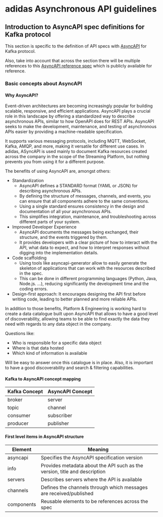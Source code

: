 # adidas Asynchronous API guidelines

## Introduction to AsyncAPI spec definitions for Kafka protocol

This section is specific to the definition of API specs with [AsyncAPI](https://www.asyncapi.com/) for Kafka protocol.

Also, take into account that across the section there will be multiple references to this [AsyncAPI reference spec](https://design.api.3stripes.io/apis/adidas/asyncapi-adoption-initiative/1.0.0) which is publicly available for reference. 

### Basic concepts about AsyncAPI

#### Why AsyncAPI?

Event-driven architectures are becoming increasingly popular for building scalable, responsive, and efficient applications. AsyncAPI plays a crucial role in this landscape by offering a standardized way to describe asynchronous APIs, similar to how OpenAPI does for REST APIs. AsyncAPI seeks to make the development, maintenance, and testing of asynchronous APIs easier by providing a machine-readable specification.

It supports various messaging protocols, including MQTT, WebSocket, Kafka, AMQP, and more, making it versatile for different use cases. In adidas, ASyncAPI is used mainly to document Kafka resources created across the company in the scope of the Streaming Platform, but nothing prevents you from using it for a different purpose.

The benefits of using AsyncAPI are, amongst others:

- Standardization
    - AsyncAPI defines a STANDARD format (YAML or JSON) for describing asynchronous APIs. 
    - By defining the structure of messages, channels, and events, you can ensure that all components adhere to the same conventions. 
    - Using a single standard ensures consistency in the design and documentation of all your asynchronous APIs. 
    - This simplifies integration, maintenance, and troubleshooting across different parts of your system.
- Improved Developer Experience
    - AsyncAPI documents the messages being exchanged, their structure, and the events triggered by them. 
    - It provides developers with a clear picture of how to interact with the API, what data to expect, and how to interpret responses without digging into the implementation details. 
- Code scaffolding
    - Using tools like asyncapi-generator allow to easily generate the skeleton of applications that can work with the resources described in the spec. 
    - This can be done in different programming languages (Python, Java, Node.js. ...), reducing significantly the development time and the coding errors.
- Design-first approach: It encourages designing the API first before writing code, leading to better planned and more reliable APIs.

In addition to those benefits, Platform & Engineering is working hard to create a data catalogue built upon AsyncAPI that allows to have a good level of discoverability, allowing teams to be able to find exactly the data they need with regards to any data object in the company.

Questions like:

- Who is responsible for a specific data object
- Where is that data hosted
- Which kind of information is available

Will be easy to answer once this catalogue is in place. Also, it is important to have a good discoverability and search & filtering capabilities.

#### Kafka to AsyncAPI concept mapping

|Kafka Concept|AsyncAPI Concept|
|-------------|----------------|
|broker|server|
|topic|channel|
|consumer|subscriber|
|producer|publisher|

#### First level items in AsyncAPI structure

|Element|Meaning|
|-------|-------|
|asyncapi|Specifies the AsyncAPI specification version|
|info|Provides metadata about the API such as the version, title and description|
|servers|Describes servers where the API is available|
|channels|Defines the channels through which messages are received/published|
|components|Reusable elements to be references across the spec|

